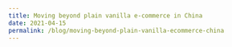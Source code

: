 ```yaml
---
title: Moving beyond plain vanilla e-commerce in China
date: 2021-04-15
permalink: /blog/moving-beyond-plain-vanilla-ecommerce-china
---
```


